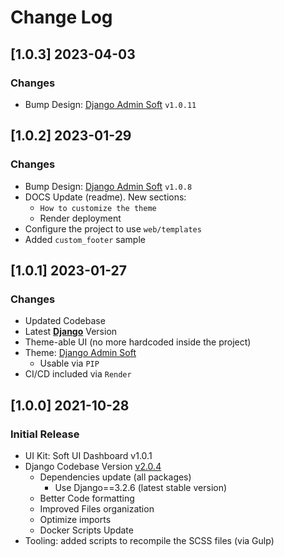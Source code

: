 # Change Log

## [1.0.3] 2023-04-03
### Changes

- Bump Design: [Django Admin Soft](https://github.com/app-generator/django-admin-soft-dashboard) `v1.0.11`

## [1.0.2] 2023-01-29
### Changes

- Bump Design: [Django Admin Soft](https://github.com/app-generator/django-admin-soft-dashboard) `v1.0.8`
- DOCS Update (readme). New sections:
  - `How to customize the theme`
  - Render deployment
- Configure the project to use `web/templates`
- Added `custom_footer` sample

## [1.0.1] 2023-01-27
### Changes

- Updated Codebase
- Latest **[Django](https://appseed.us/admin-dashboards/django/)** Version
- Theme-able UI (no more hardcoded inside the project)
- Theme: [Django Admin Soft](https://github.com/app-generator/django-admin-soft-dashboard)
  - Usable via `PIP`
- CI/CD included via `Render`

## [1.0.0] 2021-10-28
### Initial Release

- UI Kit: Soft UI Dashboard v1.0.1
- Django Codebase Version [v2.0.4](https://github.com/app-generator/boilerplate-code-django-dashboard/releases)
  - Dependencies update (all packages)
    - Use Django==3.2.6 (latest stable version)
  - Better Code formatting
  - Improved Files organization
  - Optimize imports
  - Docker Scripts Update
- Tooling: added scripts to recompile the SCSS files (via Gulp)
